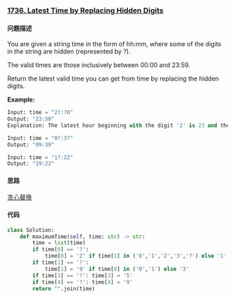 ### [1736. Latest Time by Replacing Hidden Digits](https://leetcode-cn.com/problems/latest-time-by-replacing-hidden-digits/)

#### 问题描述
You are given a string time in the form of hh:mm, where some of the digits in the string are hidden (represented by ?).

The valid times are those inclusively between 00:00 and 23:59.

Return the latest valid time you can get from time by replacing the hidden digits.

**Example:**
```python
Input: time = "2?:?0"
Output: "23:50"
Explanation: The latest hour beginning with the digit '2' is 23 and the latest minute ending with the digit '0' is 50.
```
```python
Input: time = "0?:3?"
Output: "09:39"
```
```python
Input: time = "1?:22"
Output: "19:22"
```

#### 思路
[贪心替换](https://leetcode-cn.com/problems/latest-time-by-replacing-hidden-digits/solution/yi-kan-jiu-dong-tan-xin-ti-huan-python-b-6mz6/)

#### 代码

```python
class Solution:
    def maximumTime(self, time: str) -> str:
        time = list(time)
        if time[0] == '?':
            time[0] = '2' if time[1] in ('0','1','2','3','?') else '1'
        if time[1] == '?':
            time[1] = '9' if time[0] in ('0','1') else '3'
        if time[3] == '?': time[3] = '5'
        if time[4] == '?': time[4] = '9'
        return "".join(time)
```